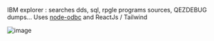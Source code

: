 IBM explorer : searches dds, sql, rpgle programs sources, QEZDEBUG dumps...
Uses [node-odbc](https://github.com/IBM/node-odbc "node-odbc") and ReactJs / Tailwind

![image](https://github.com/user-attachments/assets/4038884e-3d71-4c28-a8a6-e4bb3e86ba4e)
